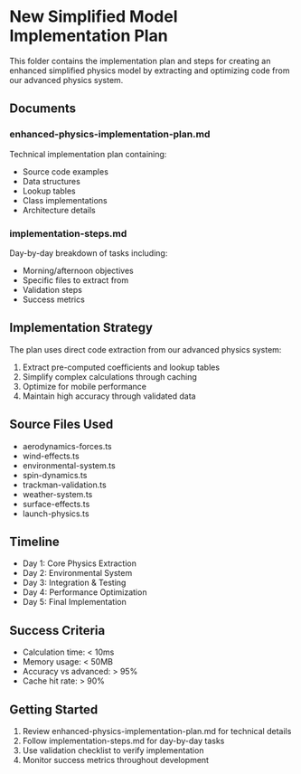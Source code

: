 # New Simplified Model Implementation Plan

This folder contains the implementation plan and steps for creating an enhanced simplified physics model by extracting and optimizing code from our advanced physics system.

## Documents

### enhanced-physics-implementation-plan.md
Technical implementation plan containing:
- Source code examples
- Data structures
- Lookup tables
- Class implementations
- Architecture details

### implementation-steps.md
Day-by-day breakdown of tasks including:
- Morning/afternoon objectives
- Specific files to extract from
- Validation steps
- Success metrics

## Implementation Strategy
The plan uses direct code extraction from our advanced physics system:
1. Extract pre-computed coefficients and lookup tables
2. Simplify complex calculations through caching
3. Optimize for mobile performance
4. Maintain high accuracy through validated data

## Source Files Used
- aerodynamics-forces.ts
- wind-effects.ts
- environmental-system.ts
- spin-dynamics.ts
- trackman-validation.ts
- weather-system.ts
- surface-effects.ts
- launch-physics.ts

## Timeline
- Day 1: Core Physics Extraction
- Day 2: Environmental System
- Day 3: Integration & Testing
- Day 4: Performance Optimization
- Day 5: Final Implementation

## Success Criteria
- Calculation time: < 10ms
- Memory usage: < 50MB
- Accuracy vs advanced: > 95%
- Cache hit rate: > 90%

## Getting Started
1. Review enhanced-physics-implementation-plan.md for technical details
2. Follow implementation-steps.md for day-by-day tasks
3. Use validation checklist to verify implementation
4. Monitor success metrics throughout development